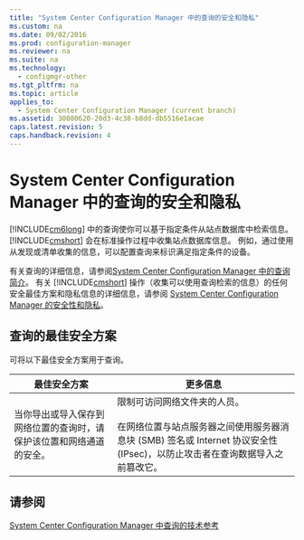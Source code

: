 ```yaml
---
title: "System Center Configuration Manager 中的查询的安全和隐私"
ms.custom: na
ms.date: 09/02/2016
ms.prod: configuration-manager
ms.reviewer: na
ms.suite: na
ms.technology: 
  - configmgr-other
ms.tgt_pltfrm: na
ms.topic: article
applies_to: 
  - System Center Configuration Manager (current branch)
ms.assetid: 30080620-20d3-4c38-b8dd-db5516e1acae
caps.latest.revision: 5
caps.handback.revision: 4
---
```

# System Center Configuration Manager 中的查询的安全和隐私
[!INCLUDE[cm6long](../LocTest/includes/cm6long_md.md)] 中的查询使你可以基于指定条件从站点数据库中检索信息。[!INCLUDE[cmshort](../LocTest/includes/cmshort_md.md)] 会在标准操作过程中收集站点数据库信息。 例如，通过使用从发现或清单收集的信息，可以配置查询来标识满足指定条件的设备。  
  
 有关查询的详细信息，请参阅[System Center Configuration Manager 中的查询简介](../LocTest/Introduction-to-queries-in-System-Center-Configuration-Manager.md)。 有关 [!INCLUDE[cmshort](../LocTest/includes/cmshort_md.md)] 操作（收集可以使用查询检索的信息）的任何安全最佳方案和隐私信息的详细信息，请参阅 [System Center Configuration Manager 的安全性和隐私](../LocTest/Security-and-privacy-for-System-Center-Configuration-Manager.md)。  
  
## 查询的最佳安全方案  
 可将以下最佳安全方案用于查询。  
  
|最佳安全方案|更多信息|  
|------------|----------|  
|当你导出或导入保存到网络位置的查询时，请保护该位置和网络通道的安全。|限制可访问网络文件夹的人员。<br /><br /> 在网络位置与站点服务器之间使用服务器消息块 \(SMB\) 签名或 Internet 协议安全性 \(IPsec\)，以防止攻击者在查询数据导入之前篡改它。|  
  
## 请参阅  
 [System Center Configuration Manager 中查询的技术参考](../LocTest/Queries-technical-reference-for-System-Center-Configuration-Manager.md)